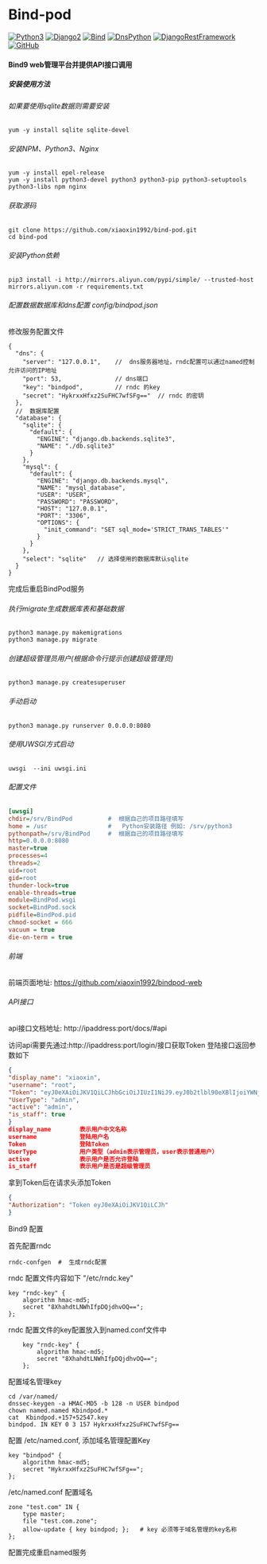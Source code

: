 # Bind-pod
[![Python3](https://img.shields.io/badge/Python-3.6.12-blue.svg?style=popout&)](https://www.python.org/)
[![Django2](https://img.shields.io/badge/Django-2.1.5-brightgreen.svg?style=popout)](https://www.djangoproject.com/)
[![Bind](https://img.shields.io/badge/Bind-9.11.4-orange.svg?style=popout)](http://www.isc.org/)
[![DnsPython](https://img.shields.io/badge/DnsPython-2.0.0-9cf.svg?style=popout)](http://www.dnspython.org/)
[![DjangoRestFramework](https://img.shields.io/badge/DjangoRestFramework-3.11.0-yellow.svg?style=popout)](https://www.django-rest-framework.org/)
[![GitHub](https://img.shields.io/github/license/xiaoxin1992/bind-pod)](https://github.com/xiaoxin1992/bind-pod/edit/main/LICENSE)

#### Bind9 web管理平台并提供API接口调用

##### 安装使用方法
 
###### 如果要使用sqlite数据则需要安装
```shell script
yum -y install sqlite sqlite-devel
```

###### 安装NPM、Python3、Nginx
 ```shell script
yum -y install epel-release
yum -y install python3-devel python3 python3-pip python3-setuptools python3-libs npm nginx
```

###### 获取源码
```shell script
git clone https://github.com/xiaoxin1992/bind-pod.git
cd bind-pod
```

###### 安装Python依赖
```shell script
pip3 install -i http://mirrors.aliyun.com/pypi/simple/ --trusted-host mirrors.aliyun.com -r requirements.txt
```

###### 配置数据数据库和dns配置   config/bindpod.json
修改服务配置文件
```json5
{
  "dns": {
    "server": "127.0.0.1",    //  dns服务器地址，rndc配置可以通过named控制允许访问的IP地址
    "port": 53,               // dns端口
    "key": "bindpod",         // rndc 的key
    "secret": "HykrxxHfxz2SuFHC7wfSFg=="  // rndc 的密钥
  },
  //  数据库配置
  "database": {
    "sqlite": {
      "default": {
        "ENGINE": "django.db.backends.sqlite3",
        "NAME": "./db.sqlite3"
      }
    },
    "mysql": {
      "default": {
        "ENGINE": "django.db.backends.mysql",
        "NAME": "mysql_database",
        "USER": "USER",
        "PASSWORD": "PASSWORD",
        "HOST": "127.0.0.1",
        "PORT": "3306",
        "OPTIONS": {
          "init_command": "SET sql_mode='STRICT_TRANS_TABLES'"
        }
      }
    },
    "select": "sqlite"   // 选择使用的数据库默认sqlite
  }
}
```
完成后重启BindPod服务

###### 执行migrate生成数据库表和基础数据
```shell script
python3 manage.py makemigrations
python3 manage.py migrate
```
###### 创建超级管理员用户(根据命令行提示创建超级管理员)
```shell script
python3 manage.py createsuperuser
```

###### 手动启动
```shell script
python3 manage.py runserver 0.0.0.0:8080
```

###### 使用UWSGI方式启动
```shell script
uwsgi  --ini uwsgi.ini
```

###### 配置文件
```ini
[uwsgi]
chdir=/srv/BindPod          #  根据自己的项目路径填写
home = /usr                 #   Python安装路径 例如: /srv/python3
pythonpath=/srv/BindPod     #  根据自己的项目路径填写
http=0.0.0.0:8080
master=true
processes=4
threads=2
uid=root
gid=root
thunder-lock=true
enable-threads=true
module=BindPod.wsgi
socket=BindPod.sock
pidfile=BindPod.pid
chmod-socket = 666
vacuum = true
die-on-term = true
```

###### 前端
前端页面地址: https://github.com/xiaoxin1992/bindpod-web

###### API接口
api接口文档地址: http://ipaddress:port/docs/#api


访问api需要先通过:http://ipaddress:port/login/接口获取Token
登陆接口返回参数如下
```json
{
"display_name": "xiaoxin",
"username": "root",
"Token": "eyJ0eXAiOiJKV1QiLCJhbGciOiJIUzI1NiJ9.eyJ0b2tlbl90eXBlIjoiYWNjZXNzIiwiZXhwIjoxNjAzMzQ0MzE2LCJqdGkiOiI1Zjg1MzI3Y2M4MjY0MjhkYmUyMGYxNWFhZDlkNDdjNSIsInVzZXJfaWQiOjF9.bE4ub_f-Nb1RGLzqsT-XqtgOD4oRXmeYwDpdqNbcbnk",
"UserType": "admin",
"active": "admin",
"is_staff": true
}
display_name        表示用户中文名称
username            登陆用户名
Token               登陆Token
UserType            用户类型（admin表示管理员，user表示普通用户）
active              表示用户是否允许登陆
is_staff            表示用户是否是超级管理员
```

拿到Token后在请求头添加Token
```json
{
"Authorization": "Token eyJ0eXAiOiJKV1QiLCJh"
}
```


Bind9 配置

首先配置rndc
```shell script
rndc-confgen  #  生成rndc配置
```
rndc 配置文件内容如下 "/etc/rndc.key"
```text
key "rndc-key" {
	algorithm hmac-md5;
	secret "8XhahdtLNWhIfpDQjdhvOQ==";
};
```
rndc 配置文件的key配置放入到named.conf文件中
```text
    key "rndc-key" {
        algorithm hmac-md5;
        secret "8XhahdtLNWhIfpDQjdhvOQ==";
    };
```

配置域名管理key
```shell script
cd /var/named/
dnssec-keygen -a HMAC-MD5 -b 128 -n USER bindpod
chown named.named Kbindpod.*
cat  Kbindpod.+157+52547.key
bindpod. IN KEY 0 3 157 HykrxxHfxz2SuFHC7wfSFg==
```


配置 /etc/named.conf, 添加域名管理配置Key
```shell script
key "bindpod" {
	algorithm hmac-md5;
	secret "HykrxxHfxz2SuFHC7wfSFg==";
};
```

/etc/named.conf 配置域名
````shell script
zone "test.com" IN {
    type master;
    file "test.com.zone";
    allow-update { key bindpod; };   # key 必须等于域名管理的key名称
};
````

配置完成重启named服务



